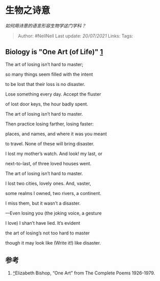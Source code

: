 # 生物之诗意
*如何用诗意的语言形容生物学这门学科？*

> Author: #NellNell 
> Last update: *20/07/2021* 
> Links:
> Tags: 
  
## Biology is "One Art (of Life)" [1](#ref_1)

The art of losing isn’t hard to master;

so many things seem filled with the intent

to be lost that their loss is no disaster.

  
  

Lose something every day. Accept the fluster

of lost door keys, the hour badly spent.

The art of losing isn’t hard to master.

  

  

Then practice losing farther, losing faster:

places, and names, and where it was you meant

to travel. None of these will bring disaster.

  

  

I lost my mother’s watch. And look! my last, or

next-to-last, of three loved houses went.

The art of losing isn’t hard to master.

  

  

I lost two cities, lovely ones. And, vaster,

some realms I owned, two rivers, a continent.

I miss them, but it wasn’t a disaster.

  

  

—Even losing you (the joking voice, a gesture

I love) I shan’t have lied. It’s evident

the art of losing’s not too hard to master

though it may look like (Write it!) like disaster.

## 参考

1.  [^](#ref_1_0)Elizabeth Bishop, “One Art” from The Complete Poems 1926-1979.